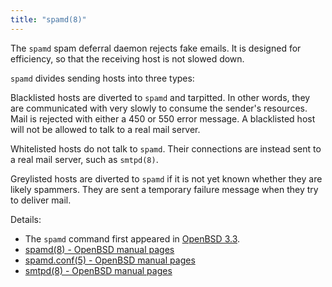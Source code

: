 ```yaml
---
title: "spamd(8)"
---
```


The `spamd` spam deferral daemon rejects fake emails. It is designed for
efficiency, so that the receiving host is not slowed down.

`spamd` divides sending hosts into three types:

Blacklisted hosts are diverted to `spamd` and tarpitted. In other words, they are
communicated with very slowly to consume the sender's resources.
Mail is rejected with either a 450 or 550 error message. A blacklisted
host will not be allowed to talk to a real mail server.

Whitelisted hosts do not talk to `spamd`. Their connections are instead
sent to a real mail server, such as `smtpd(8)`.

Greylisted hosts are diverted to `spamd` if it is not yet known whether they
are likely spammers. They are sent a temporary failure message when they try to
deliver mail.

Details:

* The `spamd` command first appeared in [OpenBSD 3.3](https://openbsd.org/33.html).
* [spamd(8) - OpenBSD manual pages](http://man.openbsd.org/spamd.8)
* [spamd.conf(5) - OpenBSD manual pages](http://man.openbsd.org/spamd.conf.5)
* [smtpd(8) - OpenBSD manual pages](http://man.openbsd.org/spamd.8)
